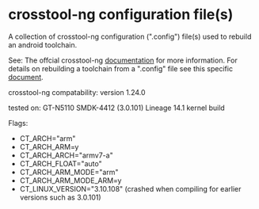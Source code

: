 # crosstool-ng configuration file(s)
A collection of crosstool-ng configuration (".config") file(s) used to rebuild an android toolchain. 

See: The offcial crosstool-ng [documentation](https://crosstool-ng.github.io/docs/) for more information. For details on rebuilding a toolchain from a ".config" file see this specific [document](https://crosstool-ng.github.io/docs/configuration/). 

crosstool-ng compatability: version 1.24.0

tested on: GT-N5110 SMDK-4412 (3.0.101) Lineage 14.1 kernel build

Flags: 
* CT_ARCH="arm"
* CT_ARCH_ARM=y
* CT_ARCH_ARCH="armv7-a" 
* CT_ARCH_FLOAT="auto" 
* CT_ARCH_ARM_MODE="arm" 
* CT_ARCH_ARM_MODE_ARM=y
* CT_LINUX_VERSION="3.10.108" (crashed when compiling for earlier versions such as 3.0.101)
